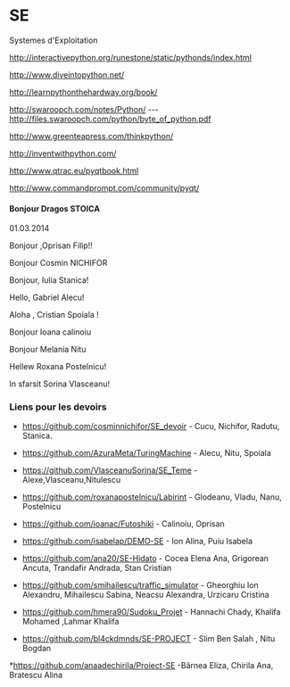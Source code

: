 SE
==

Systemes d'Exploitation


http://interactivepython.org/runestone/static/pythonds/index.html

http://www.diveintopython.net/

http://learnpythonthehardway.org/book/

http://swaroopch.com/notes/Python/  --- http://files.swaroopch.com/python/byte_of_python.pdf

http://www.greenteapress.com/thinkpython/

http://inventwithpython.com/

http://www.qtrac.eu/pyqtbook.html

http://www.commandprompt.com/community/pyqt/



#### Bonjour Dragos STOICA

01.03.2014

Bonjour ,Oprisan Filip!!

Bonjour Cosmin NICHIFOR

Bonjour, Iulia Stanica!

Hello, Gabriel Alecu!

Aloha , Cristian Spoiala !

Bonjour Ioana calinoiu

Bonjour Melania Nitu

Hellew Roxana Postelnicu!

In sfarsit Sorina Vlasceanu!


### Liens pour les devoirs

* https://github.com/cosminnichifor/SE_devoir - Cucu, Nichifor, Radutu, Stanica.

* https://github.com/AzuraMeta/TuringMachine - Alecu, Nitu, Spoiala

* https://github.com/VlasceanuSorina/SE_Teme - Alexe,Vlasceanu,Nitulescu 

* https://github.com/roxanapostelnicu/Labirint - Glodeanu, Vladu, Nanu, Postelnicu

* https://github.com/ioanac/Futoshiki - Calinoiu, Oprisan

* https://github.com/isabelap/DEMO-SE - Ion Alina, Puiu Isabela

* https://github.com/ana20/SE-Hidato - Cocea Elena Ana, Grigorean Ancuta, Trandafir Andrada, Stan Cristian

* https://github.com/smihailescu/traffic_simulator - Gheorghiu Ion Alexandru, Mihailescu Sabina, Neacsu Alexandra, Urzicaru Cristina

* https://github.com/hmera90/Sudoku_Projet - Hannachi Chady, Khalifa Mohamed ,Lahmar Khalifa

* https://github.com/bl4ckdmnds/SE-PROJECT - Slim Ben Salah , Nitu Bogdan

*https://github.com/anaadechirila/Proiect-SE -Bârnea Eliza, Chirila Ana, Bratescu Alina